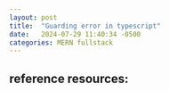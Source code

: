```yaml
---
layout: post
title:  "Guarding error in typescript"
date:   2024-07-29 11:40:34 -0500
categories: MERN fullstack
---
```



## reference resources:

[Guarding error to prevent from exception bubbling]: https://stackoverflow.com/questions/64452484/how-can-i-safely-access-caught-error-properties-in-typescript
